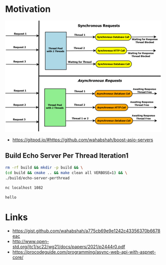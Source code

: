 
# Motivation

![](./images/Async-Web-API.png)

* https://gitpod.io/#https://github.com/wahabshah/boost-asio-servers

## Build Echo Server Per Thread Iteration1
```sh
rm -rf build && mkdir -p build && \
(cd build && cmake .. && make clean all VERBOSE=1) && \
./build/echo-server-perthread
```

```sh
nc localhost 1082
```
```sh
hello
```

# Links

* https://gist.github.com/wahabshah/a775cb69e9e1242c43356370b6678eac
* http://www.open-std.org/jtc1/sc22/wg21/docs/papers/2021/p2444r0.pdf
* https://procodeguide.com/programming/async-web-api-with-aspnet-core/
